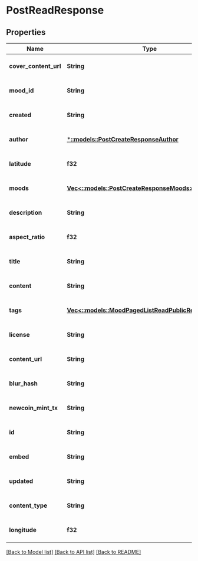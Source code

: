 # PostReadResponse

## Properties
Name | Type | Description | Notes
------------ | ------------- | ------------- | -------------
**cover_content_url** | **String** |  | [optional] [default to null]
**mood_id** | **String** |  | [optional] [default to null]
**created** | **String** |  | [optional] [default to null]
**author** | [***::models::PostCreateResponseAuthor**](PostCreateResponse_author.md) |  | [optional] [default to null]
**latitude** | **f32** |  | [optional] [default to null]
**moods** | [**Vec<::models::PostCreateResponseMoods>**](PostCreateResponse_moods.md) |  | [optional] [default to null]
**description** | **String** |  | [optional] [default to null]
**aspect_ratio** | **f32** |  | [optional] [default to null]
**title** | **String** |  | [optional] [default to null]
**content** | **String** |  | [optional] [default to null]
**tags** | [**Vec<::models::MoodPagedListReadPublicResponseTags>**](MoodPagedListReadPublicResponse_tags.md) |  | [optional] [default to null]
**license** | **String** |  | [optional] [default to null]
**content_url** | **String** |  | [optional] [default to null]
**blur_hash** | **String** |  | [optional] [default to null]
**newcoin_mint_tx** | **String** |  | [optional] [default to null]
**id** | **String** |  | [optional] [default to null]
**embed** | **String** |  | [optional] [default to null]
**updated** | **String** |  | [optional] [default to null]
**content_type** | **String** |  | [optional] [default to null]
**longitude** | **f32** |  | [optional] [default to null]

[[Back to Model list]](../README.md#documentation-for-models) [[Back to API list]](../README.md#documentation-for-api-endpoints) [[Back to README]](../README.md)


